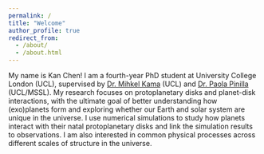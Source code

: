 ```yaml
---
permalink: /
title: "Welcome"
author_profile: true
redirect_from: 
  - /about/
  - /about.html
---
```


My name is Kan Chen! I am a fourth-year PhD student at University College London (UCL), supervised by [Dr. Mihkel Kama](https://www.ucl.ac.uk/astrophysics/people/mihkel-kama) (UCL) and [Dr. Paola Pinilla](https://paola-pinilla.com) (UCL/MSSL). My research focuses on protoplanetary disks and planet-disk interactions, with the ultimate goal of better understanding how (exo)planets form and exploring whether our Earth and solar system are unique in the universe. I use numerical simulations to study how planets interact with their natal protoplanetary disks and link the simulation results to observations. I am also interested in common physical processes across different scales of structure in the universe.

